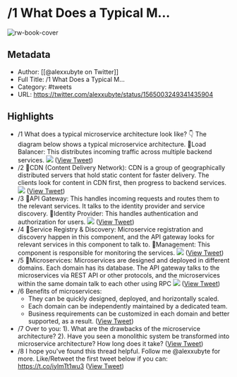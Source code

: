# /1 What Does a Typical M...

![rw-book-cover](https://pbs.twimg.com/profile_images/1524184008635998209/vOSCJXuk.jpg)

## Metadata
- Author: [[@alexxubyte on Twitter]]
- Full Title: /1 What Does a Typical M...
- Category: #tweets
- URL: https://twitter.com/alexxubyte/status/1565003249341435904

## Highlights
- /1 What does a typical microservice architecture look like? 👇
  The diagram below shows a typical microservice architecture.
  🔹Load Balancer: This distributes incoming traffic across multiple backend services. 
  ![](https://pbs.twimg.com/media/FbgCKMEVsAANL5W.jpg) ([View Tweet](https://twitter.com/alexxubyte/status/1565003249341435904))
- /2 🔹CDN (Content Delivery Network): CDN is a group of geographically distributed servers that hold static content for faster delivery. The clients look for content in CDN first, then progress to backend services. 
  ![](https://pbs.twimg.com/media/FbgCKoeUsAELON-.jpg) ([View Tweet](https://twitter.com/alexxubyte/status/1565003258854195210))
- /3 🔹API Gateway: This handles incoming requests and routes them to the relevant services. It talks to the identity provider and service discovery.
  🔹Identity Provider: This handles authentication and authorization for users. 
  ![](https://pbs.twimg.com/media/FbgCLJ2VsAEj8Pl.jpg) ([View Tweet](https://twitter.com/alexxubyte/status/1565003267523784704))
- /4 🔹Service Registry & Discovery: Microservice registration and discovery happen in this component, and the API gateway looks for relevant services in this component to talk to.
  🔹Management: This component is responsible for monitoring the services. 
  ![](https://pbs.twimg.com/media/FbgCLp3VUAEn7HD.jpg) ([View Tweet](https://twitter.com/alexxubyte/status/1565003276742844416))
- /5 🔹Microservices: Microservices are designed and deployed in different domains. Each domain has its database.
  The API gateway talks to the microservices via REST API or other protocols, and the microservices within the same domain talk to each other using RPC 
  ![](https://pbs.twimg.com/media/FbgCMNjVsAA2AlA.jpg) ([View Tweet](https://twitter.com/alexxubyte/status/1565003285756424192))
- /6 Benefits of microservices:
  - They can be quickly designed, deployed, and horizontally scaled.
  - Each domain can be independently maintained by a dedicated team.
  - Business requirements can be customized in each domain and better supported, as a result. ([View Tweet](https://twitter.com/alexxubyte/status/1565003289317412864))
- /7 Over to you: 1). What are the drawbacks of the microservice architecture?
  2). Have you seen a monolithic system be transformed into microservice architecture? How long does it take? ([View Tweet](https://twitter.com/alexxubyte/status/1565003291821387776))
- /8 I hope you've found this thread helpful.
  Follow me @alexxubyte for more.
  Like/Retweet the first tweet below if you can: https://t.co/iylmTt1wu3 ([View Tweet](https://twitter.com/alexxubyte/status/1565003294384144384))
